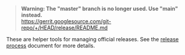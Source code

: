 > **Warning: The "master" branch is no longer used.  Use "main" instead.**<br>
> https://gerrit.googlesource.com/git-repo/+/HEAD/release/README.md

These are helper tools for managing official releases.
See the [release process](../docs/release-process.md) document for more details.

